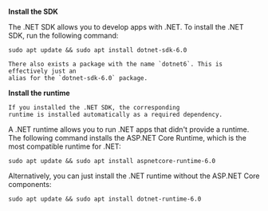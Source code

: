 **Install the SDK**

The .NET SDK allows you to develop apps with .NET.
To install the .NET SDK, run the following command:

```text
sudo apt update && sudo apt install dotnet-sdk-6.0
```

```{tip}
There also exists a package with the name `dotnet6`. This is effectively just an
alias for the `dotnet-sdk-6.0` package.
```

**Install the runtime**

```{note}
If you installed the .NET SDK, the corresponding
runtime is installed automatically as a required dependency.
```

A .NET runtime allows you to run .NET apps that didn't provide a runtime.
The following command installs the ASP\.NET Core Runtime, which is the most
compatible runtime for .NET:

```text
sudo apt update && sudo apt install aspnetcore-runtime-6.0
```

Alternatively, you can just install the .NET runtime without the ASP\.NET Core
components:

```text
sudo apt update && sudo apt install dotnet-runtime-6.0
```
